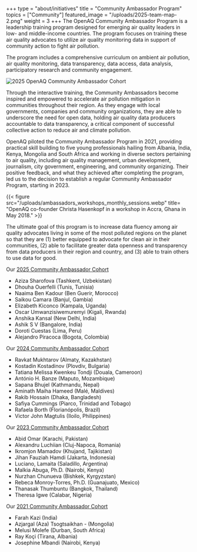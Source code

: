 +++
type = "about/initiatives"
title = "Community Ambassador Program"
topics = ["Community"]
featured_image = "/uploads/2025-team-map-2.png"
weight = 3
+++
The OpenAQ Community Ambassador Program is a leadership training program designed for emerging air quality leaders in low- and middle-income countries. The program focuses on training these air quality advocates to utilize air quality monitoring data in support of community action to fight air pollution.

The program includes a comprehensive curriculum on ambient air pollution, air quality monitoring, data transparency, data access, data analysis, participatory research and community engagement. 

![2025 OpenAQ Community Ambassador Cohort](/uploads/2025-team-map-2.png "2025 OpenAQ Community Ambassadors")

Through the interactive training, the Community Ambassadors become inspired and empowered to accelerate air pollution mitigation in communities throughout their region. As they engage with local governments, companies and community organizations, they are able to underscore the need for open data, holding air quality data producers accountable to data transparency, a critical component of successful collective action to reduce air and climate pollution. 

OpenAQ piloted the Community Ambassador Program in 2021, providing practical skill building to five young professionals hailing from Albania, India, Kenya, Mongolia and South Africa and working in diverse sectors pertaining to air quality, including air quality management, urban development, journalism, city government, engineering, and community organizing. Their positive feedback, and what they achieved after completing the program, led us to the decision to establish a regular Community Ambassador Program, starting in 2023.

{{< figure src="/uploads/ambassadors_workshops_monthly_sessions.webp" title= "OpenAQ co-founder Christa Hasenkopf in a workshop in Accra, Ghana in May 2018." >}}  

The ultimate goal of this program is to increase data fluency among air quality advocates living in some of the most polluted regions on the planet so that they are (1) better equipped to advocate for clean air in their communities, (2) able to facilitate greater data openness and transparency from data producers in their region and country, and (3) able to train others to use data for good.

O﻿ur [2025 Community Ambassador Cohort](https://openaq.medium.com/introducing-our-2025-openaq-community-ambassadors-77759e47cf97)

* Aziza Sharofova (Tashkent, Uzbekistan)
* Dhouha Ouerfelli (Tunis, Tunisia)
* Naaima Ben Kadour (Ben Guerir, Morocco)
* Saikou Camara (Banjul, Gambia)
* Elizabeth Kiconco (Kampala, Uganda)
* Oscar Umwanzisiwemuremyi (Kigali, Rwanda)
* Anshika Kansal (New Delhi, India)
* Ashik S V (Bangalore, India)
* Doroti Cuestas (Lima, Peru)
* Alejandro Piracoca (Bogota, Colombia)



O﻿ur [2024 Community Ambassador Cohort](https://openaq.medium.com/introducing-our-2024-openaq-community-ambassadors-fee4cb5f5f98)

* Ravkat Mukhtarov (Almaty, Kazakhstan)
* Kostadin Kostadinov (Plovdiv, Bulgaria)
* Tatiana Melissa Kwenkeu Tondji (Douala, Cameroon)
* António H. Banze (Maputo, Mozambique)
* Sapana Bhujel (Kathmandu, Nepal)
* Aminath Maiha Hameed (Malé, Maldives)
* Rakib Hossain (Dhaka, Bangladesh)
* Safiya Cummings (Piarco, Trinidad and Tobago)
* Rafaela Borth (Florianópolis, Brazil)
* Victor John Magtulis (Iloilo, Philippines)

O﻿ur [2023 Community Ambassador Cohort](https://openaq.medium.com/introducing-our-2023-openaq-community-ambassadors-b2014a38534e)

* Abid Omar (Karachi, Pakistan)
* Alexandru Luchiian (Cluj-Napoca, Romania)
* Ikromjon Mamadov (Khujand, Tajikistan)
* Jihan Fauziah Hamdi (Jakarta, Indonesia)
* Luciano, Lamaita (Saladillo, Argentina)
* Malkia Abuga, Ph.D. (Nairobi, Kenya)
* Nurzhan Chunueva (Bishkek, Kyrgyzstan)
* Rebeca Monroy-Torres, Ph.D. (Guanajuato, Mexico)
* Thanasak Thumbuntu (Bangkok, Thailand)
* Theresa Igwe (Calabar, Nigeria)

Our [2021 Community Ambassador Cohort](https://openaq.medium.com/announcing-the-inaugural-openaq-community-ambassador-cohort-9707a51380e3)

* Farah Kazi (India)
* Azjargal (Aza) Tsogtsaikhan - (Mongolia)
* Melusi Molefe (Durban, South Africa)
* Ray Koçi (Tirana, Albania)
* Josephine Mbandi (Nairobi, Kenya)
